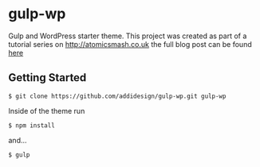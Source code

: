 # gulp-wp
Gulp and WordPress starter theme. This project was created as part of a tutorial series on http://atomicsmash.co.uk the full blog post can be found [here](https://www.atomicsmash.co.uk/blog/using-gulp-with-wordpress-part-2/)

## Getting Started
```
$ git clone https://github.com/addidesign/gulp-wp.git gulp-wp
```
Inside of the theme run
```
$ npm install
```
 and...
```
$ gulp
```
